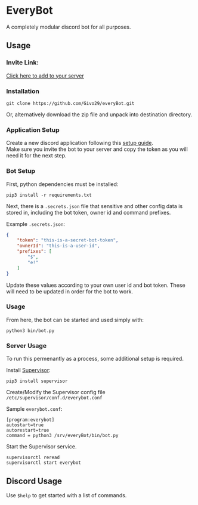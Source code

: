 # EveryBot

A completely modular discord bot for all purposes.

## Usage

### Invite Link:
[Click here to add to your server](https://discord.com/api/oauth2/authorize?client_id=602687220058554368&permissions=8&scope=bot)

### Installation

`git clone https://github.com/Givo29/everyBot.git`

Or, alternatively download the zip file and unpack into destination directory.

### Application Setup

Create a new discord application following this [setup guide](https://discordpy.readthedocs.io/en/latest/discord.html).  
Make sure you invite the bot to your server and copy the token as you will need it for the next step.

### Bot Setup

First, python dependencies must be installed:

`pip3 install -r requirements.txt`

Next, there is a `.secrets.json` file that sensitive and other config data is stored in, including the bot token, owner id and command prefixes.

Example `.secrets.json`:

```json
{
    "token": "this-is-a-secret-bot-token",
    "ownerId": "this-is-a-user-id",
    "prefixes": [
        "$",
        "e!"
    ]
}
```

Update these values according to your own user id and bot token. These will need to be updated in order for the bot to work.


### Usage

From here, the bot can be started and used simply with:  

`python3 bin/bot.py`

### Server Usage

To run this permenantly as a process, some additional setup is required.

Install [Supervisor](https://pypi.org/project/supervisor/):

`pip3 install supervisor`

Create/Modify the Supervisor config file `/etc/supervisor/conf.d/everybot.conf`

Sample `everybot.conf`:

```text
[program:everybot]
autostart=true
autorestart=true
command = python3 /srv/everyBot/bin/bot.py
```

Start the Supervisor service.

```shell
supervisorctl reread
supervisorctl start everybot
```

## Discord Usage
Use `$help` to get started with a list of commands.
